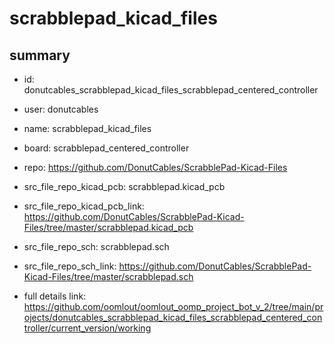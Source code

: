 # scrabblepad_kicad_files
 
## summary 
* id: donutcables_scrabblepad_kicad_files_scrabblepad_centered_controller
* user: donutcables
* name: scrabblepad_kicad_files
* board: scrabblepad_centered_controller
* repo: https://github.com/DonutCables/ScrabblePad-Kicad-Files
* src_file_repo_kicad_pcb: scrabblepad.kicad_pcb
* src_file_repo_kicad_pcb_link: https://github.com/DonutCables/ScrabblePad-Kicad-Files/tree/master/scrabblepad.kicad_pcb


* src_file_repo_sch: scrabblepad.sch
* src_file_repo_sch_link: https://github.com/DonutCables/ScrabblePad-Kicad-Files/tree/master/scrabblepad.sch
* full details link: https://github.com/oomlout/oomlout_oomp_project_bot_v_2/tree/main/projects/donutcables_scrabblepad_kicad_files_scrabblepad_centered_controller/current_version/working  






